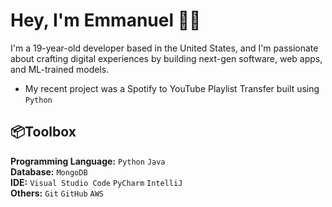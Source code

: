 # Hey, I'm Emmanuel 👋🏾

I'm a 19-year-old developer based in the United States, and I'm passionate about crafting digital experiences by building next-gen software, web apps, and ML-trained models.
* My recent project was a Spotify to YouTube Playlist Transfer built using ```Python```

## 📦Toolbox
**Programming Language:** ```Python``` ```Java```
<br />
**Database:** ```MongoDB```
<br />
**IDE:** ```Visual Studio Code``` ```PyCharm``` ```IntelliJ```
<br />
**Others:** ```Git``` ```GitHub``` ```AWS```



<!---
B1ckb0x/B1ckb0x is a ✨ special ✨ repository because its `README.md` (this file) appears on your GitHub profile.
You can click the Preview link to take a look at your changes.
--->
